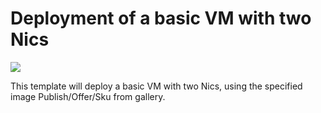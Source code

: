 # Deployment of a basic VM with two Nics
<a href="https://portal.azure.com/#create/Microsoft.Template/uri/https%3A%2F%2Fraw.githubusercontent.com%2Fleifei87%2Fazure-quickstart-templates%2Fmaster%2Fvm-two-nics%2Fazuredeploy.json" target="_blank">
    <img src="http://azuredeploy.net/deploybutton.png"/>
</a>
<a href="http://armviz.io/#/?load=https%3A%2F%2Fraw.githubusercontent.com%2Fleifei87%2Fazure-quickstart-templates%2Fmaster%2Fvm-two-nics%2Fazuredeploy.json" target="_blank"></a>


This template will deploy a basic VM with two Nics, using the specified image Publish/Offer/Sku from gallery.
